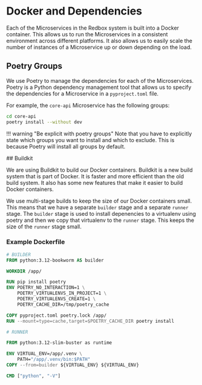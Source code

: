 # Docker and Dependencies

Each of the Microservices in the Redbox system is built into a Docker container. This allows us to run the Microservices in a consistent environment across different platforms. It also allows us to easily scale the number of instances of a Microservice up or down depending on the load.


## Poetry Groups

We use Poetry to manage the dependencies for each of the Microservices. Poetry is a Python dependency management tool that allows us to specify the dependencies for a Microservice in a `pyproject.toml` file. 

For example, the `core-api` Microservice has the following groups:

```bash
cd core-api
poetry install --without dev
```

!!! warning "Be explicit with poetry groups"
    Note that you have to explicitly state which groups you want to install and which to exclude. This is because Poetry will install all groups by default.


## Buildkit

We are using Buildkit to build our Docker containers. Buildkit is a new build system that is part of Docker. It is faster and more efficient than the old build system. It also has some new features that make it easier to build Docker containers. 

We use multi-stage builds to keep the size of our Docker containers small. This means that we have a separate `builder` stage and a separate `runner` stage. The `builder` stage is used to install depenencies to a virtualenv using poetry and then we copy that virtualenv to the `runner` stage. This keeps the size of the `runner` stage small.

### Example Dockerfile

```Dockerfile
# BUILDER
FROM python:3.12-bookworm AS builder

WORKDIR /app/

RUN pip install poetry
ENV POETRY_NO_INTERACTION=1 \
    POETRY_VIRTUALENVS_IN_PROJECT=1 \
    POETRY_VIRTUALENVS_CREATE=1 \
    POETRY_CACHE_DIR=/tmp/poetry_cache

COPY pyproject.toml poetry.lock /app/
RUN --mount=type=cache,target=$POETRY_CACHE_DIR poetry install

# RUNNER

FROM python:3.12-slim-buster as runtime

ENV VIRTUAL_ENV=/app/.venv \
    PATH="/app/.venv/bin:$PATH"
COPY --from=builder ${VIRTUAL_ENV} ${VIRTUAL_ENV}

CMD ["python", "-V"]
```
